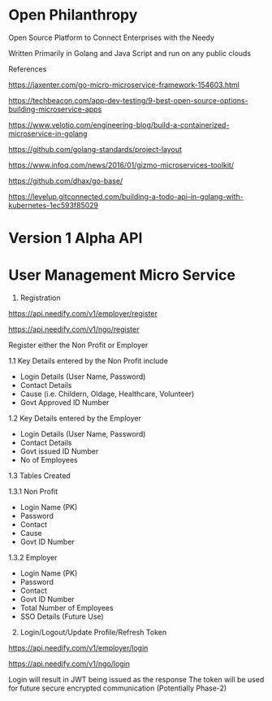 # Open Philanthropy
Open Source Platform to Connect Enterprises with the Needy

Written Primarily in Golang and Java Script and run on any public clouds

References

https://jaxenter.com/go-micro-microservice-framework-154603.html

https://techbeacon.com/app-dev-testing/9-best-open-source-options-building-microservice-apps

https://www.velotio.com/engineering-blog/build-a-containerized-microservice-in-golang

https://github.com/golang-standards/project-layout

https://www.infoq.com/news/2016/01/gizmo-microservices-toolkit/

https://github.com/dhax/go-base/

https://levelup.gitconnected.com/building-a-todo-api-in-golang-with-kubernetes-1ec593f85029



# Version 1 Alpha API

# User Management Micro Service

1. Registration

https://api.needify.com/v1/employer/register

https://api.needify.com/v1/ngo/register

Register either the Non Profit or Employer

1.1 Key Details entered by the Non Profit include

- Login Details (User Name, Password)
- Contact Details
- Cause (i.e. Childern, Oldage, Healthcare, Volunteer)
- Govt Approved ID Number

1.2 Key Details entered by the Employer

- Login Details (User Name, Password)
- Contact Details
- Govt issued ID Number
- No of Employees


1.3 Tables Created

1.3.1 Non Profit

- Login Name (PK)
- Password
- Contact
- Cause
- Govt ID Number

1.3.2 Employer

- Login Name (PK)
- Password
- Contact
- Govt ID Number
- Total Number of Employees
- SSO Details (Future Use)

2. Login/Logout/Update Profile/Refresh Token

https://api.needify.com/v1/employer/login

https://api.needify.com/v1/ngo/login

Login will result in JWT being issued as the response
The token will be used for future secure encrypted communication (Potentially Phase-2)



